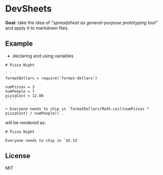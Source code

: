DevSheets
====

**Goal:** take the idea of _"spreadsheet as general-purpose prototyping tool"_ and apply it to markdown files.

Example
----

- declaring and using variables

~~~
# Pizza Night

` ` `
formatDollars = require('format-dollars')

numPizzas = 3
numPeople = 7
pizzaCost = 12.00
` ` `

> Everyone needs to chip in `formatDollars(Math.ceil(numPizzas * pizzaCost) / numPeople))`.
~~~

will be rendered as:

```
# Pizza Night

Everyone needs to chip in `$5.15`
```

License
----

MIT
